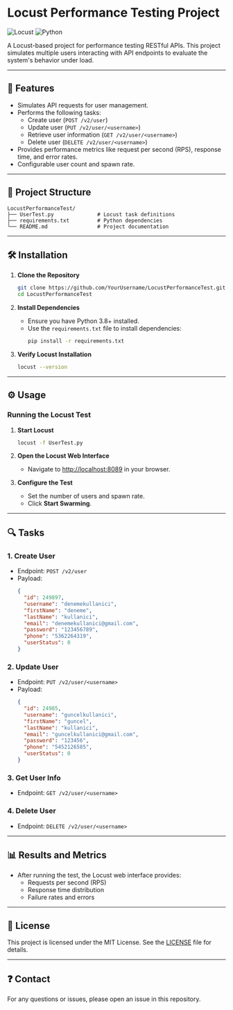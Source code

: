 
# Locust Performance Testing Project

![Locust](https://img.shields.io/badge/Locust-477D96?style=for-the-badge&logo=python&logoColor=white)
![Python](https://img.shields.io/badge/Python-3776AB?style=for-the-badge&logo=python&logoColor=white)

A Locust-based project for performance testing RESTful APIs. This project simulates multiple users interacting with API endpoints to evaluate the system's behavior under load.

---

## 🚀 Features

- Simulates API requests for user management.
- Performs the following tasks:
  - Create user (`POST /v2/user`)
  - Update user (`PUT /v2/user/<username>`)
  - Retrieve user information (`GET /v2/user/<username>`)
  - Delete user (`DELETE /v2/user/<username>`)
- Provides performance metrics like request per second (RPS), response time, and error rates.
- Configurable user count and spawn rate.

---

## 📂 Project Structure

```
LocustPerformanceTest/
├── UserTest.py              # Locust task definitions
├── requirements.txt         # Python dependencies
└── README.md                # Project documentation
```

---

## 🛠️ Installation

1. **Clone the Repository**
   ```bash
   git clone https://github.com/YourUsername/LocustPerformanceTest.git
   cd LocustPerformanceTest
   ```

2. **Install Dependencies**
   - Ensure you have Python 3.8+ installed.
   - Use the `requirements.txt` file to install dependencies:
     ```bash
     pip install -r requirements.txt
     ```

3. **Verify Locust Installation**
   ```bash
   locust --version
   ```

---

## ⚙️ Usage

### Running the Locust Test
1. **Start Locust**
   ```bash
   locust -f UserTest.py
   ```

2. **Open the Locust Web Interface**
   - Navigate to [http://localhost:8089](http://localhost:8089) in your browser.

3. **Configure the Test**
   - Set the number of users and spawn rate.
   - Click **Start Swarming**.

---

## 🔍 Tasks

### 1. **Create User**
   - Endpoint: `POST /v2/user`
   - Payload:
     ```json
     {
       "id": 249897,
       "username": "denemekullanici",
       "firstName": "deneme",
       "lastName": "kullanici",
       "email": "denemekullanici@gmail.com",
       "password": "123456789",
       "phone": "5362264319",
       "userStatus": 0
     }
     ```

### 2. **Update User**
   - Endpoint: `PUT /v2/user/<username>`
   - Payload:
     ```json
     {
       "id": 24985,
       "username": "guncelkullanici",
       "firstName": "guncel",
       "lastName": "kullanici",
       "email": "guncelkullanici@gmail.com",
       "password": "123456",
       "phone": "5452126585",
       "userStatus": 0
     }
     ```

### 3. **Get User Info**
   - Endpoint: `GET /v2/user/<username>`

### 4. **Delete User**
   - Endpoint: `DELETE /v2/user/<username>`

---

## 📊 Results and Metrics

- After running the test, the Locust web interface provides:
  - Requests per second (RPS)
  - Response time distribution
  - Failure rates and errors

---

## 📝 License

This project is licensed under the MIT License. See the [LICENSE](LICENSE) file for details.

---

## ❓ Contact

For any questions or issues, please open an issue in this repository.
